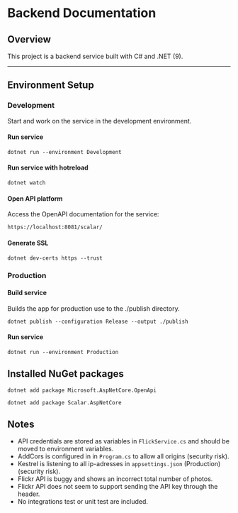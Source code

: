 # Backend Documentation

## Overview
This project is a backend service built with C# and .NET (9).

---

## Environment Setup

### Development
Start and work on the service in the development environment.
#### Run service
```
dotnet run --environment Development
```
#### Run service with hotreload
```
dotnet watch
```

#### Open API platform
Access the OpenAPI documentation for the service:
```
https://localhost:8081/scalar/
```

#### Generate SSL
```
dotnet dev-certs https --trust
```

### Production
#### Build service
Builds the app for production use to the ./publish directory.
```
dotnet publish --configuration Release --output ./publish
```
#### Run service
```
dotnet run --environment Production
```

## Installed NuGet packages
```
dotnet add package Microsoft.AspNetCore.OpenApi
```
```
dotnet add package Scalar.AspNetCore
```

## Notes
 - API credentials are stored as variables in ```FlickService.cs``` and should be moved to environment variables.
 - AddCors is configured in in ```Program.cs``` to allow all origins (security risk).
 - Kestrel is listening to all ip-adresses in ```appsettings.json``` (Production) (security risk).
 - Flickr API is buggy and shows an incorrect total number of photos.
 - Flickr API does not seem to support sending the API key through the header.
 - No integrations test or unit test are included.